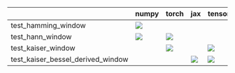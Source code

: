 |                                   | numpy                                                                                                                                                                              | torch                                                                                                                                                                              | jax                                                                                                                                                                                | tensorflow                                                                                                                                                                         |
|:----------------------------------|:-----------------------------------------------------------------------------------------------------------------------------------------------------------------------------------|:-----------------------------------------------------------------------------------------------------------------------------------------------------------------------------------|:-----------------------------------------------------------------------------------------------------------------------------------------------------------------------------------|:-----------------------------------------------------------------------------------------------------------------------------------------------------------------------------------|
| test_hamming_window               | <a href="https://github.com/unifyai/ivy/actions/runs/3602947825" rel="noopener noreferrer" target="_blank"><img src=https://img.shields.io/badge/-failure-red></a>                 |                                                                                                                                                                                    |                                                                                                                                                                                    |                                                                                                                                                                                    |
| test_hann_window                  | <a href="https://github.com/unifyai/ivy/actions/runs/3655771709/jobs/6177464290" rel="noopener noreferrer" target="_blank"><img src=https://img.shields.io/badge/-failure-red></a> | <a href="https://github.com/unifyai/ivy/actions/runs/3654227731/jobs/6174460515" rel="noopener noreferrer" target="_blank"><img src=https://img.shields.io/badge/-failure-red></a> |                                                                                                                                                                                    |                                                                                                                                                                                    |
| test_kaiser_window                |                                                                                                                                                                                    | <a href="https://github.com/unifyai/ivy/actions/runs/3682196715/jobs/6229627735" rel="noopener noreferrer" target="_blank"><img src=https://img.shields.io/badge/-failure-red></a> |                                                                                                                                                                                    | <a href="https://github.com/unifyai/ivy/actions/runs/3682196715/jobs/6229628821" rel="noopener noreferrer" target="_blank"><img src=https://img.shields.io/badge/-failure-red></a> |
| test_kaiser_bessel_derived_window |                                                                                                                                                                                    |                                                                                                                                                                                    | <a href="https://github.com/unifyai/ivy/actions/runs/3682196715/jobs/6229630321" rel="noopener noreferrer" target="_blank"><img src=https://img.shields.io/badge/-failure-red></a> | <a href="https://github.com/unifyai/ivy/actions/runs/3682196715/jobs/6229627893" rel="noopener noreferrer" target="_blank"><img src=https://img.shields.io/badge/-failure-red></a> |